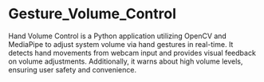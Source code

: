 # Gesture_Volume_Control
Hand Volume Control is a Python application utilizing OpenCV and MediaPipe to adjust system volume via hand gestures in real-time. It detects hand movements from webcam input and provides visual feedback on volume adjustments. Additionally, it warns about high volume levels, ensuring user safety and convenience.

